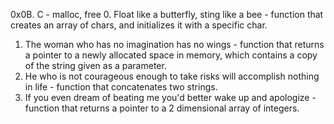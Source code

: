 0x0B. C - malloc, free
0. Float like a butterfly, sting like a bee - function that creates an array of chars, and initializes it with a specific char.
1. The woman who has no imagination has no wings - function that returns a pointer to a newly allocated space in memory, which contains a copy of the string given as a parameter.
2. He who is not courageous enough to take risks will accomplish nothing in life - function that concatenates two strings.
3. If you even dream of beating me you'd better wake up and apologize - function that returns a pointer to a 2 dimensional array of integers.
